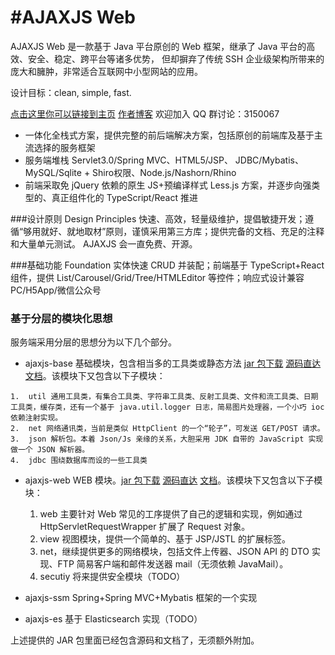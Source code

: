 #AJAXJS Web
=================================== 
AJAXJS Web 是一款基于 Java 平台原创的 Web 框架，继承了 Java 平台的高效、安全、稳定、跨平台等诸多优势， 但却摒弃了传统 SSH 企业级架构所带来的庞大和臃肿，非常适合互联网中小型网站的应用。

设计目标：clean, simple, fast.

[点击这里你可以链接到主页](http://framework.ajaxjs.com/framework/)
[作者博客](http://blog.csdn.net/zhangxin09/) 欢迎加入 QQ 群讨论：3150067

- 一体化全栈式方案，提供完整的前后端解决方案，包括原创的前端库及基于主流选择的服务框架
- 服务端堆栈 Servlet3.0/Spring MVC、HTML5/JSP、 JDBC/Mybatis、MySQL/Sqlite + Shiro权限、Node.js/Nashorn/Rhino
- 前端采取免 jQuery 依赖的原生 JS+预编译样式 Less.js 方案，并逐步向强类型的、真正组件化的 TypeScript/React 推进

###设计原则 Design Principles
快速、高效，轻量级维护，提倡敏捷开发；遵循“够用就好、就地取材”原则，谨慎采用第三方库；提供完备的文档、充足的注释和大量单元测试。 AJAXJS 会一直免费、开源。

###基础功能 Foundation
实体快速 CRUD 并装配；前端基于 TypeScript+React 组件，提供 List/Carousel/Grid/Tree/HTMLEditor 等控件；响应式设计兼容 PC/H5App/微信公众号

### 基于分层的模块化思想

服务端采用分层的思想分为以下几个部分。

 *   ajaxjs-base 基础模块，包含相当多的工具类或静态方法 [jar 包下载](http://git.oschina.net/sp42/ajaxjs/raw/master/java-project/ajaxjs-ssm/WebContent/WEB-INF/lib/ajaxjs-base-1.0.0.jar) [源码直达](http://git.oschina.net/sp42/ajaxjs/tree/master/java-project/ajaxjs-base/src?dir=1&amp;filepath=java-project%2Fajaxjs-base%2Fsrc) [文档](http://framework.ajaxjs.com/framework/javadoc2/ajaxjs-base/)。该模块下又包含以下子模块：
    
    1.  util 通用工具类，有集合工具类、字符串工具类、反射工具类、文件和流工具类、日期工具类，缓存类，还有一个基于 java.util.logger 日志，简易图片处理器，一个小巧 ioc 依赖注射实现。
    2.  net 网络通讯类，当前是类似 HttpClient 的一个“轮子”，可发送 GET/POST 请求。
    3.  json 解析包。本着 Json/Js 亲缘的关系，大胆采用 JDK 自带的 JavaScript 实现做一个 JSON 解析器。
    4.  jdbc 围绕数据库而设的一些工具类


*   ajaxjs-web WEB 模块。[jar 包下载](http://git.oschina.net/sp42/ajaxjs/raw/master/java-project/ajaxjs-ssm/WebContent/WEB-INF/lib/ajaxjs-web-1.0.0.jar) [源码直达](http://git.oschina.net/sp42/ajaxjs/tree/master/java-project/ajaxjs-web/src?dir=1&amp;filepath=java-project%2Fajaxjs-web%2Fsrc&amp;oid=a3430ec9e7d4eac0ba248236ecffd93c41fd7f61&amp;sha=74eae52bc99f431fa9700ffaad382a480266022b) [文档](http://framework.ajaxjs.com/framework/javadoc2/ajaxjs-web/)。该模块下又包含以下子模块：
   
    1.  web 主要针对 Web 常见的工序提供了自己的逻辑和实现，例如通过 HttpServletRequestWrapper 扩展了 Request 对象。
    2.  view 视图模块，提供一个简单的、基于 JSP/JSTL 的扩展标签。
    3.  net，继续提供更多的网络模块，包括文件上传器、JSON API 的 DTO 实现、FTP 简易客户端和邮件发送器 mail（无须依赖 JavaMail）。
    4.  secutiy 将来提供安全模块（TODO）

*   ajaxjs-ssm Spring+Spring MVC+Mybatis 框架的一个实现
*   ajaxjs-es 基于 Elasticsearch 实现（TODO）

上述提供的 JAR 包里面已经包含源码和文档了，无须额外附加。
